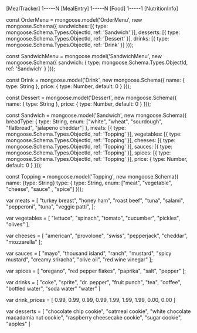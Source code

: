 
[MealTracker] 1-----N [MealEntry] 1-----N [Food] 1-----1 [NutritionInfo]


const OrderMenu = mongoose.model('OrderMenu', new mongoose.Schema({
sandwiches: [{
	type: mongoose.Schema.Types.ObjectId,
	ref: 'Sandwich'
	}],
desserts: [{
	type: mongoose.Schema.Types.ObjectId,
	ref: 'Dessert'
	}],
drinks: [{
	type: mongoose.Schema.Types.ObjectId,
	ref: 'Drink'
	}]
}));

const SandwichMenu = mongoose.model('SandwichMenu', new mongoose.Schema({
sandwich: {
	type: mongoose.Schema.Types.ObjectId,
	ref: 'Sandwich'
	}
}));

const Drink = mongoose.model('Drink', new mongoose.Schema({
name: {
	type: String
	},
price: {
	type: Number,
	default: 0
	}
}));

const Dessert = mongoose.model('Dessert', new mongoose.Schema({
name: {
	type: String
	},
price: {
	type: Number,
	default: 0
	}
}));

const Sandwich = mongoose.model('Sandwich', new mongoose.Schema({
breadType: {
	type: String,
	enum: ["white", "wheat", "sourdough", "flatbread", "jalapeno cheddar"]
	},
meats: [{
	type: mongoose.Schema.Types.ObjectId,
    ref: 'Topping'
	}],
vegetables: [{
	type: mongoose.Schema.Types.ObjectId,
    ref: 'Topping'
	}],
cheeses: [{
	type: mongoose.Schema.Types.ObjectId,
    ref: 'Topping'
	}],
sauces: [{
	type: mongoose.Schema.Types.ObjectId,
    ref: 'Topping'
	}],
spices: [{
	type: mongoose.Schema.Types.ObjectId,
    ref: 'Topping'
	}],
price: {
	type: Number,
	default: 0
	}
}));

const Topping = mongoose.model('Topping', new mongoose.Schema({
name: {type: String}
type: {
	type: String,
	enum: ["meat", "vegetable", "cheese", "sauce" , "spice"]
}));



var meats = [
"turkey breast",
"honey ham",
"roast beef",
"tuna",
"salami",
"pepperoni",
"tuna",
"veggie patti",
];

var vegetables = [
"lettuce",
"spinach",
"tomato",
"cucumber",
"pickles",
"olives"
];

var cheeses = [
"american",
"provolone",
"swiss",
"pepperjack",
"cheddar",
"mozzarella"
];

var sauces = [
"mayo",
"thousand island",
"ranch",
"mustard",
"spicy mustard",
"creamy sriracha",
"olive oil",
"red wine vinegar"
];


var spices = [
"oregano",
"red pepper flakes",
"paprika",
"salt",
"pepper"
];

var drinks = [
"coke",
"sprite",
"dr. pepper",
"fruit punch",
"tea",
"coffee",
"bottled water",
"soda water"
"water"
]

var drink_prices = [
0.99,
0.99,
0.99,
0.99,
1.99,
1.99,
1.99,
0.00,
0.00
]

var desserts = [
"chocolate chip cookie",
"oatmeal cookie",
"white chocolate macadamia nut cookie",
"raspberry cheesecake cookie",
"sugar cookie",
"apples"
]
